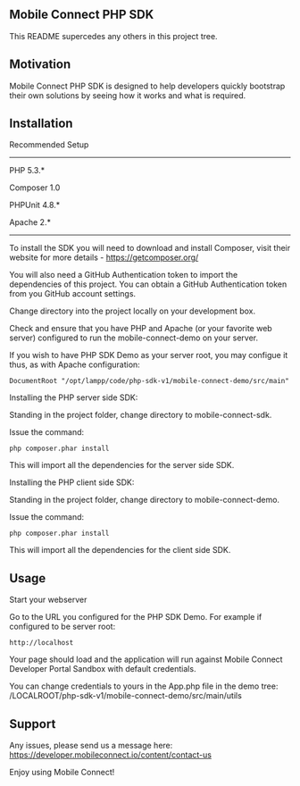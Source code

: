 ## Mobile Connect PHP SDK

This README supercedes any others in this project tree.

## Motivation

Mobile Connect PHP SDK is designed to help developers quickly bootstrap their own solutions by seeing how it works and what is required.

## Installation

Recommended Setup

-----------------

PHP 5.3.*

Composer 1.0

PHPUnit 4.8.*

Apache 2.*

-----------------
 
To install the SDK you will need to download and install Composer, visit their website for more details - https://getcomposer.org/

You will also need a GitHub Authentication token to import the dependencies of this project. You can obtain a GitHub Authentication token from you GitHub account settings.

Change directory into the project locally on your development box.

Check and ensure that you have PHP and Apache (or your favorite web server) configured to run the mobile-connect-demo on your server.

If you wish to have PHP SDK Demo as your server root, you may configue it thus, as with Apache configuration:

```
DocumentRoot "/opt/lampp/code/php-sdk-v1/mobile-connect-demo/src/main"
```

Installing the PHP server side SDK:

Standing in the project folder, change directory to mobile-connect-sdk.

Issue the command: 

```
php composer.phar install
```

This will import all the dependencies for the server side SDK. 

Installing the PHP client side SDK:

Standing in the project folder, change directory to mobile-connect-demo.

Issue the command: 

```
php composer.phar install
```

This will import all the dependencies for the client side SDK.

## Usage

Start your webserver

Go to the URL you configured for the PHP SDK Demo. For example if configured to be server root:

```
http://localhost
```

Your page should load and the application will run against Mobile Connect Developer Portal Sandbox with default credentials.

You can change credentials to yours in the App.php file in the demo tree: /LOCALROOT/php-sdk-v1/mobile-connect-demo/src/main/utils

## Support

Any issues, please send us a message here: https://developer.mobileconnect.io/content/contact-us

Enjoy using Mobile Connect!
